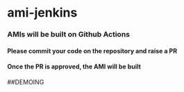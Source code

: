 # ami-jenkins
### AMIs will be built on Github Actions

#### Please commit your code on the repository and raise a PR
#### Once the PR is approved, the AMI will be built
##DEMOING